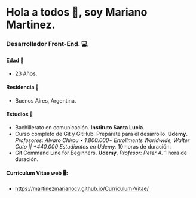 # Hola a todos :wave:, soy Mariano Martinez.

### Desarrollador **Front-End**. :computer:

#### Edad :older_man:
* 23 Años.

#### Residencia :moyai:
* Buenos Aires, Argentina.

#### Estudios :blue_book:
* Bachillerato en comunicación. **Instituto Santa Lucia**.
* Curso completo de Git y GitHub. Prepárate para el desarrollo. **Udemy**. *Profesores: Alvaro Chirou • 1.800.000+ Enrollments Worldwide, Walter Coto || +440,000 Estudiantes en Udemy.* 10 horas de duración.
* Git Command Line for Beginners. **Udemy**. *Profesor: Peter A.* 1 hora de duración.

#### Curriculum Vitae web 🖥️:
* https://martinezmarianocv.github.io/Curriculum-Vitae/
